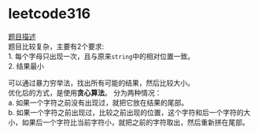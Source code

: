 # leetcode316
[题目描述](https://leetcode-cn.com/problems/remove-duplicate-letters/)
<br>
题目比较复杂，主要有2个要求:
<br>1. 每个字母只出现一次，且与原来```string```中的相对位置一致。
<br>2. 结果最小
<br>

可以通过暴力穷举法，找出所有可能的结果，然后比较大小。
<br>优化后的方式，是使用**贪心算法**。
分为两种情况：
<br>a. 如果一个字符之前没有出现过，就把它放在结果的尾部。
<br>b. 如果一个字符之前出现过，比较之前出现的位置，这个字符和后一个字符的大小，如果后一个字符比当前字符小，就把之前的字符取出，然后重新拼在尾部。
